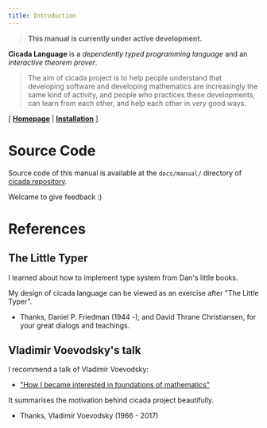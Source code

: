 ```yaml
---
title: Introduction
---
```


> **This manual is currently under active development.**

**Cicada Language** is a
_dependently typed programming language_ and an
_interactive theorem prover_.

> The aim of cicada project is to help people understand that developing
> software and developing mathematics are increasingly the same kind of
> activity, and people who practices these developments, can learn from
> each other, and help each other in very good ways.

[ [**Homepage**](https://cicada-lang.org/)
| [**Installation**](./installation.md) ]

# Source Code

Source code of this manual is available at
the `docs/manual/` directory of [cicada repository](https://github.com/cicada-lang/cicada).

Welcame to give feedback :)

# References

## The Little Typer

I learned about how to implement type system from Dan's little books.

My design of cicada language can be viewed as an exercise after "The Little Typer".

- Thanks, Daniel P. Friedman (1944 -), and David Thrane Christiansen,
  for your great dialogs and teachings.

## Vladimir Voevodsky's talk

I recommend a talk of Vladimir Voevodsky:

- ["How I became interested in foundations of mathematics"](https://readonly.link/articles/xieyuheng/xieyuheng/-/persons/vladimir-voevodsky/how-i-became-interested-in-foundations-of-mathematics.md)

It summarises the motivation behind cicada project beautifully.

- Thanks, Vladimir Voevodsky (1966 - 2017)
